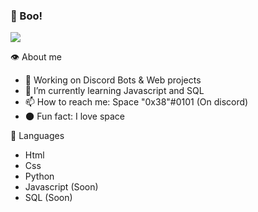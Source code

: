 ### 👻 Boo!

<a href="https://cdn.discordapp.com/attachments/764544721678106654/801912356812750889/space.gif" target="_blank"><img src="https://cdn.discordapp.com/attachments/764544721678106654/801912356812750889/space.gif"></a>

👁️ About me 
- 🔭 Working on Discord Bots & Web projects
- 🌱 I’m currently learning Javascript and SQL
- 📫 How to reach me: Space "0x38"#0101 (On discord)
- 🌑 Fun fact: I love space 

🧠 Languages
- Html
- Css
- Python
- Javascript (Soon)
- SQL (Soon)
